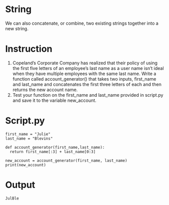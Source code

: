 # String
We can also concatenate, or combine, two existing strings together into a new string.

Instruction 
=
1. Copeland’s Corporate Company has realized that their policy of using the first five letters of an employee’s last name as a user name isn’t ideal when they have multiple employees with the same last name. Write a function called account_generator() that takes two inputs, first_name and last_name and concatenates the first three letters of each and then returns the new account name.
2. Test your function on the first_name and last_name provided in script.py and save it to the variable new_account.

Script.py
=
```
first_name = "Julie"
last_name = "Blevins"

def account_generator(first_name,last_name):
  return first_name[:3] + last_name[0:3]

new_account = account_generator(first_name, last_name)
print(new_account)
```

Output
=
```
JulBle
```
